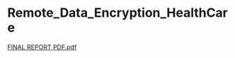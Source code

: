 # Remote_Data_Encryption_HealthCare
[FINAL REPORT PDF.pdf](https://github.com/SriBaraniVasthan/Remote_Data_Encryption_HealthCare/files/10557808/FINAL.REPORT.PDF.pdf)
